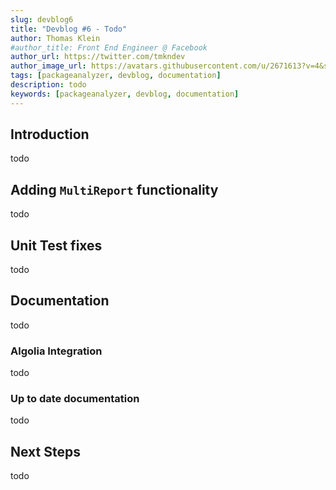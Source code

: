 ```yaml
---
slug: devblog6
title: "Devblog #6 - Todo"
author: Thomas Klein
#author_title: Front End Engineer @ Facebook
author_url: https://twitter.com/tmkndev
author_image_url: https://avatars.githubusercontent.com/u/2671613?v=4&s=400
tags: [packageanalyzer, devblog, documentation]
description: todo
keywords: [packageanalyzer, devblog, documentation]
---
```


## Introduction
todo
<!--truncate-->

## Adding `MultiReport` functionality
todo

## Unit Test fixes
todo

## Documentation
todo

### Algolia Integration
todo

### Up to date documentation
todo

## Next Steps
todo